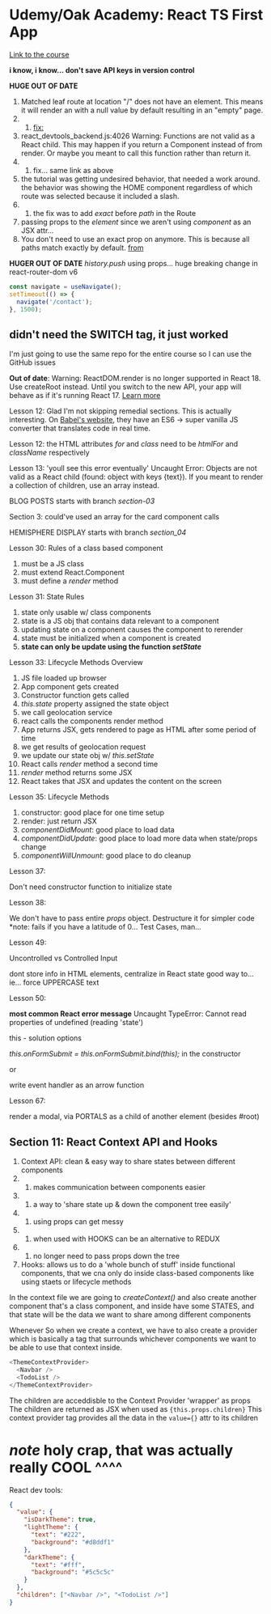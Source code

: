 # Udemy/Oak Academy: React TS First App

[Link to the course](https://www.udemy.com/course/typescript-react-js-course-with-react-typescript-project)

**i know, i know... don't save API keys in version control**

**HUGE OUT OF DATE**

1. Matched leaf route at location "/" does not have an element. This means it will render an <Outlet /> with a null value by default resulting in an "empty" page.
1. 1. [fix: ](https://stackoverflow.com/questions/69854011/matched-leaf-route-at-location-does-not-have-an-element)
1. react_devtools_backend.js:4026 Warning: Functions are not valid as a React child. This may happen if you return a Component instead of <Component /> from render. Or maybe you meant to call this function rather than return it.
1. 1. fix... same link as above
1. the tutorial was getting undesired behavior, that needed a work around. the behavior was showing the HOME component regardless of which route was selected because it included a slash.
1. 1. the fix was to add _exact_ before _path_ in the Route
1. passing props to the _element_ since we aren't using _component_ as an JSX attr...
1. You don't need to use an exact prop on <Route path="/"> anymore. This is because all <Route> paths match exactly by default. [from](https://reacttraining.com/blog/react-router-v6-pre/)

**HUGER OUT OF DATE**
_history.push_ using props... huge breaking change in react-router-dom v6

```js
const navigate = useNavigate();
setTimeout(() => {
  navigate('/contact');
}, 1500);
```

## didn't need the SWITCH tag, it just worked

I'm just going to use the same repo for the entire course so I can use the GitHub issues

**Out of date**: Warning: ReactDOM.render is no longer supported in React 18. Use createRoot instead. Until you switch to the new API, your app will behave as if it's running React 17. [Learn more](https://reactjs.org/link/switch-to-createroot)

Lesson 12: Glad I'm not skipping remedial sections. This is actually interesting. On [Babel's website](https://babeljs.io/repl), they have an ES6 -> super vanilla JS converter that translates code in real time.

Lesson 12: the HTML attributes _for_ and _class_ need to be _htmlFor_ and _className_ respectively

Lesson 13: 'youll see this error eventually' Uncaught Error: Objects are not valid as a React child (found: object with keys {text}). If you meant to render a collection of children, use an array instead.

BLOG POSTS starts with branch _section-03_

Section 3: could've used an array for the card component calls

HEMISPHERE DISPLAY starts with branch _section_04_

Lesson 30: Rules of a class based component

1. must be a JS class
1. must extend React.Component
1. must define a _render_ method

Lesson 31: State Rules

1. state only usable w/ class components
1. state is a JS obj that contains data relevant to a component
1. updating state on a component causes the component to rerender
1. state must be initialized when a component is created
1. **state can only be update using the function _setState_**

Lesson 33: Lifecycle Methods Overview

1. JS file loaded up browser
1. App component gets created
1. Constructor function gets called
1. _this.state_ property assigned the state object
1. we call geolocation service
1. react calls the components render method
1. App returns JSX, gets rendered to page as HTML
   after some period of time
1. we get results of geolocation request
1. we update our state obj w/ _this.setState_
1. React calls _render_ method a second time
1. _render_ method returns some JSX
1. React takes that JSX and updates the content on the screen

Lesson 35: Lifecycle Methods

1. constructor: good place for one time setup
1. render: just return JSX
1. _componentDidMount_: good place to load data
1. _componentDidUpdate_: good place to load more data when state/props change
1. _componentWillUnmount_: good place to do cleanup

Lesson 37:

Don't need constructor function to initialize state

Lesson 38:

We don't have to pass entire _props_ object. Destructure it for simpler code
\*note: fails if you have a latitude of 0... Test Cases, man...

Lesson 49:

Uncontrolled vs Controlled Input

dont store info in HTML elements, centralize in React state
good way to... ie... force UPPERCASE text

Lesson 50:

**most common React error message** Uncaught TypeError: Cannot read properties of undefined (reading 'state')

this - solution options

_this.onFormSubmit = this.onFormSubmit.bind(this);_ in the constructor

or

write event handler as an arrow function

Lesson 67:

render a modal, via PORTALS as a child of another element (besides #root)

## Section 11: React Context API and Hooks

1. Context API: clean & easy way to share states between different components
1. 1. makes communication between components easier
1. 1. a way to 'share state up & down the component tree easily'
1. 1. using props can get messy
1. 1. when used with HOOKS can be an alternative to REDUX
1. 1. no longer need to pass props down the tree
1. Hooks: allows us to do a 'whole bunch of stuff' inside functional components, that we cna only do inside class-based components like using staets or lifecycle methods

In the context file we are going to _createContext()_ and also create another component that's a class component, and inside have some STATES, and that state will be the data we want to share among different components

Whenever So when we create a context, we have to also create a provider which is basically a tag that surrounds whichever components we want to be able to use that context inside.

```js
<ThemeContextProvider>
  <Navbar />
  <TodoList />
</ThemeContextProvider>
```

The children are acceddisble to the Context Provider 'wrapper' as props
The children are returned as JSX when used as `{this.props.children}`
This context provider tag provides all the data in the `value={}` attr to its children

# _note_ holy crap, that was actually really COOL ^^^^

React dev tools:

```json
{
  "value": {
    "isDarkTheme": true,
    "lightTheme": {
      "text": "#222",
      "background": "#d8ddf1"
    },
    "darkTheme": {
      "text": "#fff",
      "background": "#5c5c5c"
    }
  },
  "children": ["<Navbar />", "<TodoList />"]
}
```
